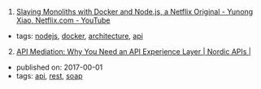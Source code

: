 1. [Slaying Monoliths with Docker and Node.js, a Netflix Original - Yunong Xiao, Netflix.com - YouTube](https://www.youtube.com/watch?v=ovqDdH9ngFs)
  * tags: [nodejs](tags/nodejs.md), [docker](tags/docker.md), [architecture](tags/architecture.md), [api](tags/api.md)
2. [API Mediation: Why You Need an API Experience Layer | Nordic APIs |](http://nordicapis.com/api-mediation-why-you-need-api-experience-layer/)
  * published on: 2017-00-01
  * tags: [api](tags/api.md), [rest](tags/rest.md), [soap](tags/soap.md)
